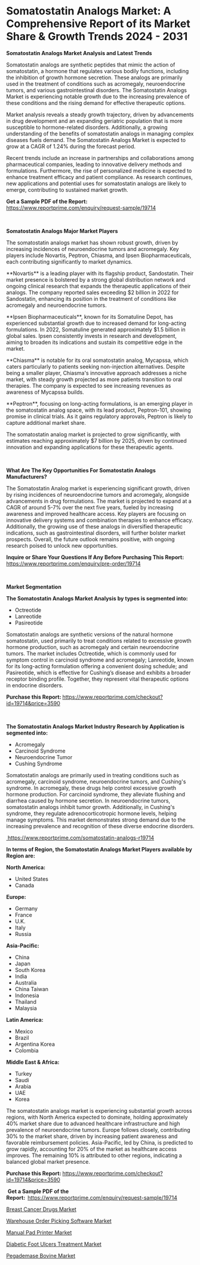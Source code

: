 <p><h1>Somatostatin Analogs Market: A Comprehensive Report of its Market Share & Growth Trends 2024 - 2031</h1></p><p><strong>Somatostatin Analogs Market Analysis and Latest Trends</strong></p>
<p><p>Somatostatin analogs are synthetic peptides that mimic the action of somatostatin, a hormone that regulates various bodily functions, including the inhibition of growth hormone secretion. These analogs are primarily used in the treatment of conditions such as acromegaly, neuroendocrine tumors, and various gastrointestinal disorders. The Somatostatin Analogs Market is experiencing notable growth due to the increasing prevalence of these conditions and the rising demand for effective therapeutic options.</p><p>Market analysis reveals a steady growth trajectory, driven by advancements in drug development and an expanding geriatric population that is more susceptible to hormone-related disorders. Additionally, a growing understanding of the benefits of somatostatin analogs in managing complex diseases fuels demand. The Somatostatin Analogs Market is expected to grow at a CAGR of 1.24% during the forecast period.</p><p>Recent trends include an increase in partnerships and collaborations among pharmaceutical companies, leading to innovative delivery methods and formulations. Furthermore, the rise of personalized medicine is expected to enhance treatment efficacy and patient compliance. As research continues, new applications and potential uses for somatostatin analogs are likely to emerge, contributing to sustained market growth.</p></p>
<p><strong>Get a Sample PDF of the Report:&nbsp;</strong> <a href="https://www.reportprime.com/enquiry/request-sample/19714?utm_campaign=13&utm_medium=2&utm_source=Github&utm_content=ia&utm_term=02122024&utm_id=somatostatin-analogs">https://www.reportprime.com/enquiry/request-sample/19714</a></p>
<p>&nbsp;</p>
<p><strong>Somatostatin Analogs Major Market Players</strong></p>
<p><p>The somatostatin analogs market has shown robust growth, driven by increasing incidences of neuroendocrine tumors and acromegaly. Key players include Novartis, Peptron, Chiasma, and Ipsen Biopharmaceuticals, each contributing significantly to market dynamics.</p><p>**Novartis** is a leading player with its flagship product, Sandostatin. Their market presence is bolstered by a strong global distribution network and ongoing clinical research that expands the therapeutic applications of their analogs. The company reported sales exceeding $2 billion in 2022 for Sandostatin, enhancing its position in the treatment of conditions like acromegaly and neuroendocrine tumors.</p><p>**Ipsen Biopharmaceuticals**, known for its Somatuline Depot, has experienced substantial growth due to increased demand for long-acting formulations. In 2022, Somatuline generated approximately $1.5 billion in global sales. Ipsen consistently invests in research and development, aiming to broaden its indications and sustain its competitive edge in the market.</p><p>**Chiasma** is notable for its oral somatostatin analog, Mycapssa, which caters particularly to patients seeking non-injection alternatives. Despite being a smaller player, Chiasma's innovative approach addresses a niche market, with steady growth projected as more patients transition to oral therapies. The company is expected to see increasing revenues as awareness of Mycapssa builds.</p><p>**Peptron**, focusing on long-acting formulations, is an emerging player in the somatostatin analog space, with its lead product, Peptron-101, showing promise in clinical trials. As it gains regulatory approvals, Peptron is likely to capture additional market share.</p><p>The somatostatin analog market is projected to grow significantly, with estimates reaching approximately $7 billion by 2025, driven by continued innovation and expanding applications for these therapeutic agents.</p></p>
<p>&nbsp;</p>
<p><strong>What Are The Key Opportunities For Somatostatin Analogs Manufacturers?</strong></p>
<p><p>The Somatostatin Analog market is experiencing significant growth, driven by rising incidences of neuroendocrine tumors and acromegaly, alongside advancements in drug formulations. The market is projected to expand at a CAGR of around 5-7% over the next five years, fueled by increasing awareness and improved healthcare access. Key players are focusing on innovative delivery systems and combination therapies to enhance efficacy. Additionally, the growing use of these analogs in diversified therapeutic indications, such as gastrointestinal disorders, will further bolster market prospects. Overall, the future outlook remains positive, with ongoing research poised to unlock new opportunities.</p></p>
<p><strong>Inquire or Share Your Questions If Any Before Purchasing This Report:</strong> <a href="https://www.reportprime.com/enquiry/pre-order/19714?utm_campaign=13&utm_medium=2&utm_source=Github&utm_content=ia&utm_term=02122024&utm_id=somatostatin-analogs">https://www.reportprime.com/enquiry/pre-order/19714</a></p>
<p>&nbsp;</p>
<p><strong>Market Segmentation</strong></p>
<p><strong>The Somatostatin Analogs Market Analysis by types is segmented into:</strong></p>
<p><ul><li>Octreotide</li><li>Lanreotide</li><li>Pasireotide</li></ul></p>
<p><p>Somatostatin analogs are synthetic versions of the natural hormone somatostatin, used primarily to treat conditions related to excessive growth hormone production, such as acromegaly and certain neuroendocrine tumors. The market includes Octreotide, which is commonly used for symptom control in carcinoid syndrome and acromegaly; Lanreotide, known for its long-acting formulation offering a convenient dosing schedule; and Pasireotide, which is effective for Cushing’s disease and exhibits a broader receptor binding profile. Together, they represent vital therapeutic options in endocrine disorders.</p></p>
<p><strong>Purchase this Report:&nbsp;</strong><a href="https://www.reportprime.com/checkout?id=19714&price=3590&utm_campaign=13&utm_medium=2&utm_source=Github&utm_content=ia&utm_term=02122024&utm_id=somatostatin-analogs">https://www.reportprime.com/checkout?id=19714&price=3590</a></p>
<p>&nbsp;</p>
<p><strong>The Somatostatin Analogs Market Industry Research by Application is segmented into:</strong></p>
<p><ul><li>Acromegaly</li><li>Carcinoid Syndrome</li><li>Neuroendocrine Tumor</li><li>Cushing Syndrome</li></ul></p>
<p><p>Somatostatin analogs are primarily used in treating conditions such as acromegaly, carcinoid syndrome, neuroendocrine tumors, and Cushing's syndrome. In acromegaly, these drugs help control excessive growth hormone production. For carcinoid syndrome, they alleviate flushing and diarrhea caused by hormone secretion. In neuroendocrine tumors, somatostatin analogs inhibit tumor growth. Additionally, in Cushing's syndrome, they regulate adrenocorticotropic hormone levels, helping manage symptoms. This market demonstrates strong demand due to the increasing prevalence and recognition of these diverse endocrine disorders.</p></p>
<p><a href="https://www.reportprime.com/somatostatin-analogs-r19714?utm_campaign=13&utm_medium=2&utm_source=Github&utm_content=ia&utm_term=02122024&utm_id=somatostatin-analogs">&nbsp;https://www.reportprime.com/somatostatin-analogs-r19714</a></p>
<p><strong>In terms of Region, the Somatostatin Analogs Market Players available by Region are:</strong></p>
<p>
    <p> <strong> North America: </strong>
        <ul>
            <li>United States</li>
            <li>Canada</li>
        </ul>
        </p> 
    <p> <strong> Europe: </strong>
        <ul>
            <li>Germany</li>
            <li>France</li>
            <li>U.K.</li>
            <li>Italy</li>
            <li>Russia</li>
        </ul>
        </p> 
    <p> <strong> Asia-Pacific: </strong>
        <ul>
            <li>China</li>
            <li>Japan</li>
            <li>South Korea</li>
            <li>India</li>
            <li>Australia</li>
            <li>China Taiwan</li>
            <li>Indonesia</li>
            <li>Thailand</li>
            <li>Malaysia</li>
        </ul>
        </p> 
    <p> <strong> Latin America: </strong>
        <ul>
            <li>Mexico</li>
            <li>Brazil</li>
            <li>Argentina Korea</li>
            <li>Colombia</li>
        </ul>
        </p> 
    <p> <strong> Middle East & Africa: </strong>
        <ul>
            <li>Turkey</li>
            <li>Saudi</li>
            <li>Arabia</li>
            <li>UAE</li>
            <li>Korea</li>
        </ul>
    </p>
    </p>
<p><p>The somatostatin analogs market is experiencing substantial growth across regions, with North America expected to dominate, holding approximately 40% market share due to advanced healthcare infrastructure and high prevalence of neuroendocrine tumors. Europe follows closely, contributing 30% to the market share, driven by increasing patient awareness and favorable reimbursement policies. Asia-Pacific, led by China, is predicted to grow rapidly, accounting for 20% of the market as healthcare access improves. The remaining 10% is attributed to other regions, indicating a balanced global market presence.</p></p>
<p><strong>Purchase this Report: </strong><a href="https://www.reportprime.com/checkout?id=19714&price=3590&utm_campaign=13&utm_medium=2&utm_source=Github&utm_content=ia&utm_term=02122024&utm_id=somatostatin-analogs">https://www.reportprime.com/checkout?id=19714&price=3590</a></p>
<p>&nbsp;<strong>Get a Sample PDF of the Report:&nbsp;&nbsp;</strong><a href="https://www.reportprime.com/enquiry/request-sample/19714?utm_campaign=13&utm_medium=2&utm_source=Github&utm_content=ia&utm_term=02122024&utm_id=somatostatin-analogs">https://www.reportprime.com/enquiry/request-sample/19714</a></p>
<p><strong></strong></p>
<p><p><a href="https://github.com/Chiragrp22/Market-Research-Report-List-6/blob/main/breast-cancer-drugs-market.md?utm_campaign=13&utm_medium=2&utm_source=Github&utm_content=ia&utm_term=02122024&utm_id=somatostatin-analogs">Breast Cancer Drugs Market</a></p><p><a href="https://issuu.com/reportprime-2/docs/warehouse-order-picking-software-market-size-2030.?utm_campaign=13&utm_medium=2&utm_source=Github&utm_content=ia&utm_term=02122024&utm_id=somatostatin-analogs">Warehouse Order Picking Software Market</a></p><p><a href="https://issuu.com/reportprime-2/docs/manual-pad-printer-market-size-2030.pptx?utm_campaign=13&utm_medium=2&utm_source=Github&utm_content=ia&utm_term=02122024&utm_id=somatostatin-analogs">Manual Pad Printer Market</a></p><p><a href="https://github.com/MarciaRunte/Market-Research-Report-List-1/blob/main/diabetic-foot-ulcers-treatment-market.md?utm_campaign=13&utm_medium=2&utm_source=Github&utm_content=ia&utm_term=02122024&utm_id=somatostatin-analogs">Diabetic Foot Ulcers Treatment Market</a></p><p><a href="https://www.linkedin.com/pulse/unlocking-insights-pegademase-bovine-market-2024-2031-53-cagr-q7f6e?utm_campaign=13&utm_medium=2&utm_source=Github&utm_content=ia&utm_term=02122024&utm_id=somatostatin-analogs">Pegademase Bovine Market</a></p></p>